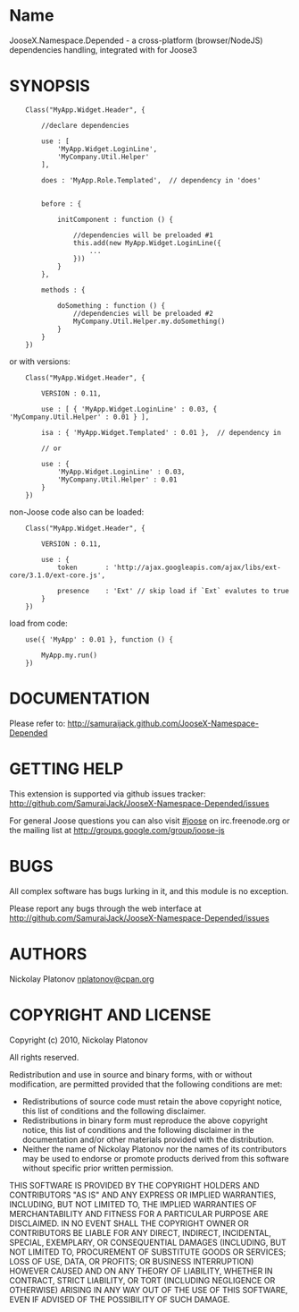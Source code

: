Name
====

JooseX.Namespace.Depended - a cross-platform (browser/NodeJS) dependencies handling, integrated with for Joose3 


SYNOPSIS
========

        Class("MyApp.Widget.Header", {
        
            //declare dependencies
            
            use : [ 
                'MyApp.Widget.LoginLine', 
                'MyCompany.Util.Helper'
            ],
            
            does : 'MyApp.Role.Templated',  // dependency in 'does'
            
            
            before : {
            
                initComponent : function () {
                
                    //dependencies will be preloaded #1
                    this.add(new MyApp.Widget.LoginLine({
                        ...
                    }))
                }
            }, 
            
            methods : {
            
                doSomething : function () {
                    //dependencies will be preloaded #2
                    MyCompany.Util.Helper.my.doSomething()
                }
            }
        })
        
or with versions:         
        
        Class("MyApp.Widget.Header", {
            
            VERSION : 0.11,
        
            use : [ { 'MyApp.Widget.LoginLine' : 0.03, { 'MyCompany.Util.Helper' : 0.01 } ],
            
            isa : { 'MyApp.Widget.Templated' : 0.01 },  // dependency in 
            
            // or
            
            use : { 
                'MyApp.Widget.LoginLine' : 0.03,
                'MyCompany.Util.Helper' : 0.01 
            }
        })
        
non-Joose code also can be loaded:        

        Class("MyApp.Widget.Header", {
            
            VERSION : 0.11,
        
            use : {
                token       : 'http://ajax.googleapis.com/ajax/libs/ext-core/3.1.0/ext-core.js',
                
                presence    : 'Ext' // skip load if `Ext` evalutes to true
            }
        })
        
load from code:

        use({ 'MyApp' : 0.01 }, function () {
            
            MyApp.my.run()
        })


DOCUMENTATION
=============

Please refer to: http://samuraijack.github.com/JooseX-Namespace-Depended


GETTING HELP
============

This extension is supported via github issues tracker: <http://github.com/SamuraiJack/JooseX-Namespace-Depended/issues>

For general Joose questions you can also visit [#joose](http://webchat.freenode.net/?randomnick=1&channels=joose&prompt=1) on irc.freenode.org or the mailing list at <http://groups.google.com/group/joose-js>
 


BUGS
====

All complex software has bugs lurking in it, and this module is no exception.

Please report any bugs through the web interface at <http://github.com/SamuraiJack/JooseX-Namespace-Depended/issues>



AUTHORS
=======

Nickolay Platonov <nplatonov@cpan.org>



COPYRIGHT AND LICENSE
=====================

Copyright (c) 2010, Nickolay Platonov

All rights reserved.

Redistribution and use in source and binary forms, with or without modification, are permitted provided that the following conditions are met:

* Redistributions of source code must retain the above copyright notice, this list of conditions and the following disclaimer.
* Redistributions in binary form must reproduce the above copyright notice, this list of conditions and the following disclaimer in the documentation and/or other materials provided with the distribution.
* Neither the name of Nickolay Platonov nor the names of its contributors may be used to endorse or promote products derived from this software without specific prior written permission. 

THIS SOFTWARE IS PROVIDED BY THE COPYRIGHT HOLDERS AND CONTRIBUTORS "AS IS" AND ANY EXPRESS OR IMPLIED WARRANTIES, INCLUDING, BUT NOT LIMITED TO, THE IMPLIED WARRANTIES OF MERCHANTABILITY AND FITNESS FOR A PARTICULAR PURPOSE ARE DISCLAIMED. IN NO EVENT SHALL THE COPYRIGHT OWNER OR CONTRIBUTORS BE LIABLE FOR ANY DIRECT, INDIRECT, INCIDENTAL, SPECIAL, EXEMPLARY, OR CONSEQUENTIAL DAMAGES (INCLUDING, BUT NOT LIMITED TO, PROCUREMENT OF SUBSTITUTE GOODS OR SERVICES; LOSS OF USE, DATA, OR PROFITS; OR BUSINESS INTERRUPTION) HOWEVER CAUSED AND ON ANY THEORY OF LIABILITY, WHETHER IN CONTRACT, STRICT LIABILITY, OR TORT (INCLUDING NEGLIGENCE OR OTHERWISE) ARISING IN ANY WAY OUT OF THE USE OF THIS SOFTWARE, EVEN IF ADVISED OF THE POSSIBILITY OF SUCH DAMAGE. 


[authoring]: Depended/Authoring.html
